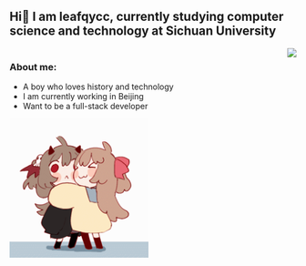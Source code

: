 ## Hi👋 I am leafqycc, currently studying computer science and technology at Sichuan University

<div style="display: flex; justify-content: space-between;">
  <div style="text-align: left;">
    <h3>About me:</h3>
    <ul>
      <li>A boy who loves history and technology</li>
      <li>I am currently working in Beijing</li>
      <li>Want to be a full-stack developer</li>
    </ul>
    <img src="https://raw.githubusercontent.com/leafqycc/leafqycc/main/neuro-evil.gif" style="width:50%;">
  </div>
  <div style="text-align: left;">
    <img src="https://github-readme-stats.vercel.app/api?username=leafqycc&show_icons=true">
  </div>
</div>

<!--
**leafqycc/leafqycc** is a ✨ _special_ ✨ repository because its `README.md` (this file) appears on your GitHub profile.

Here are some ideas to get you started:

- 🔭 I’m currently working on ...
- 🌱 I’m currently learning ...
- 👯 I’m looking to collaborate on ...
- 🤔 I’m looking for help with ...
- 💬 Ask me about ...
- 📫 How to reach me: ...
- 😄 Pronouns: ...
- ⚡ Fun fact: ...
-->

